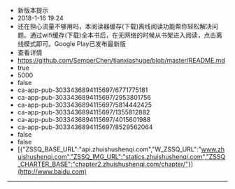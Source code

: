 - 新版本提示
- 2018-1-16 19:24
- 还在担心流量不够用吗，本阅读器缓存(下载)离线阅读功能帮你轻松解决问题。通过wifi缓存(下载)全本书后，在无网络的时候从书架进入阅读，点击离线模式即可。Google Play已发布最新版
- 查看详情
- https://github.com/SemperChen/tianxiashuge/blob/master/README.md
- true
- 5000
- false
- ca-app-pub-3033436894115697/6771775181
- ca-app-pub-3033436894115697/2953801756
- ca-app-pub-3033436894115697/5814442425
- ca-app-pub-3033436894115697/1355812882
- ca-app-pub-3033436894115697/4015601988
- ca-app-pub-3033436894115697/8529562064
- false
- false
-  [{"ZSSQ_BASE_URL":"api.zhuishushenqi.com","W_ZSSQ_URL":"www.zhuishushenqi.com","ZSSQ_IMG_URL":"statics.zhuishushenqi.com","ZSSQ_CHARTER_BASE":"chapter2.zhuishushenqi.com/chapter/"}](http://www.baidu.com)
---
